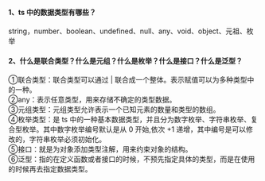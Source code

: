 #### 1、ts 中的数据类型有哪些？

string，number、boolean、undefined、null、any、void、object、元祖、枚举

#### 2、什么是联合类型？什么是元组？什么是枚举？什么是接口？什么是泛型？

①联合类型：联合类型可以通过 | 联合成一个整体。表示赋值可以为多种类型中的一种。  
②any：表示任意类型，用来存储不确定的类型数据。  
③元组类型：元组类型允许表示一个已知元素的数量和类型的数组。  
④枚举类型：是 ts 中的一种基本数据类型，并且分为数字枚举、字符串枚举、复合型枚举。其中数字枚举编号默认是从 0 开始,依次 +1
递增，其中编号是可以修改的，字符串枚举必须初始化。  
⑤接口：就是为对象添加类型注解，用来约束对象的结构。  
⑥泛型：指的在定义函数或者接口的时候，不预先指定具体的类型，而是在使用的时候再去指定数据类型。  
